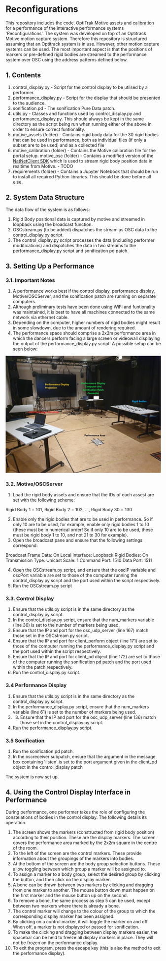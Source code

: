 # Reconfigurations

This repository includes the code, OptiTrak Motive assets and calibration for a
performance of the interactive performance systems 'Reconfigurations'. The system was developed on
top of an Optitrack Motive motion capture system. Therefore this repository is structured assuming
that an Optitrack system is in use. However, other motion capture systems can be used. The most
important aspect is that the positions of markers or pre-defined rigid bodies are streamed to the
performance system over OSC using the address patterns defined below.

## 1. Contents

1. control_display.py - Script for the control display to be utilsed by a performer.
2. performance_display.py - Script for the display that should be presented to the audience.
3. sonification.pd - The sonification Pure Data patch.
4. utils.py - Classes and functions used by control_display.py and performance_display.py. This
should always be kept in the same directory as the script being run when running either of
the above in order to ensure correct funtionality.
5. motive_assets (folder) - Contains rigid body data for the 30 rigid bodies that can be used in
performance, both as individual files (if only a subset are to be used) and as a collected file
6. motive_calibration (folder) - Contains the Motive calibration file for the portal setup.
motive_osc (folder) - Contains a modified version of the [NatNetClient SDK](https://optitrack.com/support/downloads/developer-tools.html#natnet-sdk)
which is used to stream rigid body position data in realtime from Motive. - TODO
7. requirements (folder) - Contains a Jupyter Notebook that should be run to install all required
Python libraries. This should be done before all else.

## 2. System Data Structure

The data flow of the system is as follows:

1. Rigid Body positional data is captured by motive and streamed in loopback
using the broadcast function.
2. OSCstream.py (to be added) dispatches the stream as OSC data to the control_display.py script.
3. The control_display.py script processes the data (including performer modifications) and dispatches
the data in two streams to the performance_display.py script and sonification pd patch.

## 3. Setting Up a Performance

### 3.1. Important Notes

1. A performance works best if the control display, performance display, Motive/OSCServer,
and the sonification patch are running on separate computers.
2. Although preliminary tests have been done using WiFi and funtionality was maintained, it is best to
have all machines connected to the same network via ethernet cable.
3. Depending on the computer, higher numbers of rigid bodies might result in some slowdown, due to
the amount of rendering required.
4. The performance space should comprise a 2x2m performance area in which the dancers perform
facing a large screen or videowall displaying the output of the performance_display.py script.
A possible setup can be seen below:

![screenshot](./images/reconfigurations.png)

### 3.2. Motive/OSCServer

1. Load the rigid body assets and ensure that the IDs of each assest are set with the following
scheme:

Rigid Body 1 = 101, Rigid Body 2 = 102, ..., Rigid Body 30 = 130

2. Enable only the rigid bodies that are to be used in performance. So if only 10 are to be used,
for example, enable only rigid bodies 1 to 10 (these must be in numerical order! So if only 10 are
to be used, these must be rigid body 1 to 10, and not 21 to 30 for example).
3. Open the broadcast pane and ensure that the following settings correspond:

Broadcast Frame Data: On
Local Interface: Loopback
Rigid Bodies: On
Transmission Type: Unicast
Scale: 1
Command Port: 1510
Data Port: 1511

4. Open the OSCstream.py script, and ensure that the oscIP variable and oscPort variable
are set to those of the computer running the control_display.py script and the port
used within the script respectively.
5. Run the OSCstream.py script

### 3.3. Control Display

1. Ensure that the utils.py script is in the same directory as the control_display.py script.
2. In the control_display.py script, ensure that the num_markers variable (line 36) is set to the
number of markers being used.
3. Ensure that  the IP and port for the osc_udp_server (line 167) match those set in the
OSCstream.py script.
4. Ensure that the IP and port for client_perform object (line 171) are set to those of the
computer running the performance_display.py script and the port used within the script respectively.
5. Ensure that the IP and port for client_pd object (line 172) are set to those of the
computer running the sonification pd patch and the port used within the patch respectively.
6. Run the control_display.py script.

### 3.4 Performance Display

1. Ensure that the utils.py script is in the same directory as the control_display.py script.
2. In the performance_display.py script, ensure that the num_markers variable (line 61) is set to the
number of markers being used.
3. 3. Ensure that  the IP and port for the osc_udp_server (line 136) match those set in the
control_display.py script.
4. Run the performance_display.py script. 

### 3.5 Sonification

1. Run the sonification.pd patch.
2. In the oscreceiver subpatch, ensure that the argument in the message box containing 'listen' is
set to the port argument given in the client_pd object in the control_display patch

The system is now set up.

## 4. Using the Control Display Interface in Performance

During performance, one performer takes the role of configuring the constelations of bodies in the
control display. The following details its operation.

1. The screen shows the markers (constructed from rigid body position) according to their
position. These are the display markers. The screen covers the performance
area marked by the 2x2m square in the centre of the room.
2. To the left of the screen are the control markers. These provide information about the groupings
of the markers into bodies.
3. At the bottom of the screen are the body group selection buttons. These allow toggling between
which group a marker will be assigned to.
4. To assign a marker to a body group, select the desired group by clicking the button, and then
click on the display marker.
5. A bone can be drawn between two markers by clicking and dragging from one marker to another. The
mouse button down must happen on the first marker and the mouse button up on the second.
6. To remove a bone, the same process as step 5 can be used, except between two markers where
there is already a bone.
7. The control marker will change to the colour of the group to which the corresponding display
marker has been assigned.
8. By clicking on a control marker, it will toggle the marker on and off. When off, a marker is not
displayed or passed for sonification.
9. To make the clicking and dragging between display markers easier, the spacebar can be held to
freeze all display markers in place. They will not be frozen on the performance display.
10. To exit the program, press the escape key (this is also the method to exit the performance
display).

